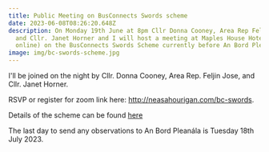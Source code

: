 ```yaml
---
title: Public Meeting on BusConnects Swords scheme
date: 2023-06-08T08:26:20.648Z
description: On Monday 19th June at 8pm Cllr Donna Cooney, Area Rep Feljin Jose
  and Cllr. Janet Horner and I will host a meeting at Maples House Hotel (and
  online) on the BusConnects Swords Scheme currently before An Bord Pleanála.
image: img/bc-swords-scheme.jpg
---
```

I'll be joined on the night by Cllr. Donna Cooney, Area Rep. Feljin Jose, and Cllr. Janet Horner.

RSVP or register for zoom link here: <http://neasahourigan.com/bc-swords>.

Details of the scheme can be found [here](https://swordsscheme.ie/)

The last day to send any observations to An Bord Pleanála is Tuesday 18th July 2023.